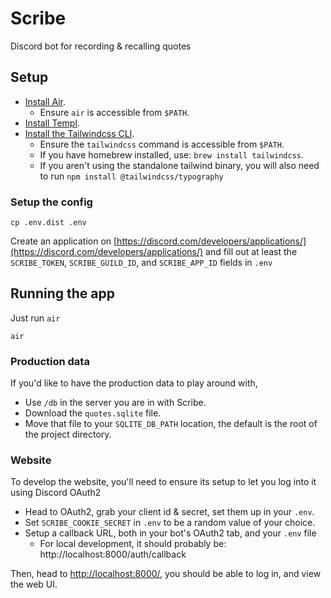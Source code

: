# Scribe

Discord bot for recording & recalling quotes

## Setup

- [Install Air](https://github.com/air-verse/air?tab=readme-ov-file#via-go-install-recommended).
  - Ensure `air` is accessible from `$PATH`.
- [Install Templ](https://templ.guide/quick-start/installation/#go-install).
- [Install the Tailwindcss CLI](https://tailwindcss.com/docs/installation).
  - Ensure the `tailwindcss` command is accessible from `$PATH`.
  - If you have homebrew installed, use: `brew install tailwindcss`.
  - If you aren't using the standalone tailwind binary, you will also need to run `npm install @tailwindcss/typography`

### Setup the config

```shell-session
cp .env.dist .env 
```

Create an application on [https://discord.com/developers/applications/](https://discord.com/developers/applications/) and fill out at least the `SCRIBE_TOKEN`, `SCRIBE_GUILD_ID`, and `SCRIBE_APP_ID` fields in `.env`

## Running the app

Just run `air`

```shell-session
air
```

### Production data

If you'd like to have the production data to play around with,

- Use `/db` in the server you are in with Scribe.
- Download the `quotes.sqlite` file.
- Move that file to your `SQLITE_DB_PATH` location, the default is the root of the project directory.

### Website

To develop the website, you'll need to ensure its setup to let you log into it using Discord OAuth2

- Head to OAuth2, grab your client id & secret, set them up in your `.env`.
- Set `SCRIBE_COOKIE_SECRET` in `.env` to be a random value of your choice.
- Setup a callback URL, both in your bot's OAuth2 tab, and your `.env` file
  - For local development, it should probably be: http://localhost:8000/auth/callback

Then, head to [http://localhost:8000/](http://localhost:8000/), you should be able to log in, and view the web UI.

